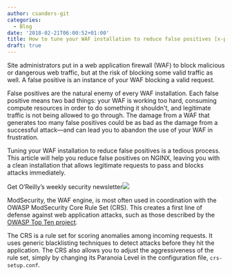 ```yaml
---
author: csanders-git
categories:
  - Blog
date: '2018-02-21T06:00:52+01:00'
title: How to tune your WAF installation to reduce false positives [x-post]
draft: true
---
```


Site administrators put in a web application firewall (WAF) to block malicious or dangerous web traffic, but at the risk of blocking some valid traffic as well. A false positive is an instance of your WAF blocking a valid request.

False positives are the natural enemy of every WAF installation. Each false positive means two bad things: your WAF is working too hard, consuming compute resources in order to do something it shouldn't, and legitimate traffic is not being allowed to go through. The damage from a WAF that generates too many false positives could be as bad as the damage from a successful attack—and can lead you to abandon the use of your WAF in frustration.

Tuning your WAF installation to reduce false positives is a tedious process. This article will help you reduce false positives on NGINX, leaving you with a clean installation that allows legitimate requests to pass and blocks attacks immediately.

Get O’Reilly’s weekly security newsletter[![](https://cdn.oreillystatic.com/oreilly/email/security-newsletter-20160315.png)](https://www.oreilly.com/content/how-to-tune-your-waf-installation-to-reduce-false-positives/)

ModSecurity, the WAF engine, is most often used in coordination with the OWASP ModSecurity Core Rule Set (CRS). This creates a first line of defense against web application attacks, such as those described by the [OWASP Top Ten project](https://www.owasp.org/index.php/Category:OWASP_Top_Ten_Project).

The CRS is a rule set for scoring anomalies among incoming requests. It uses generic blacklisting techniques to detect attacks before they hit the application. The CRS also allows you to adjust the aggressiveness of the rule set, simply by changing its Paranoia Level in the configuration file, `crs-setup.conf`.
